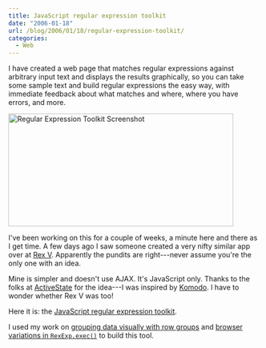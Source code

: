 ```yaml
---
title: JavaScript regular expression toolkit
date: "2006-01-18"
url: /blog/2006/01/18/regular-expression-toolkit/
categories:
  - Web
---
```

I have created a web page that matches regular expressions against arbitrary input text and displays the results graphically, so you can take some sample text and build regular expressions the easy way, with immediate feedback about what matches and where, where you have errors, and more.

<img src="/media/2006/01/rx-toolkit.png" alt="Regular Expression Toolkit Screenshot" width="449" height="225" />

I've been working on this for a couple of weeks, a minute here and there as I get time. A few days ago I saw someone created a very nifty similar app over at [Rex V](http://www.rexv.org/). Apparently the pundits are right---never assume you're the only one with an idea.

Mine is simpler and doesn't use AJAX. It's JavaScript only. Thanks to the folks at [ActiveState](http://www.activestate.com/) for the idea---I was inspired by [Komodo](http://www.activestate.com/Products/Komodo/). I have to wonder whether Rex V was too!

Here it is: the [JavaScript regular expression toolkit](/rx-toolkit/).

I used my work on [grouping data visually with row groups](/blog/2006/01/10/grouping-data-visually-with-row-groups/) and [browser variations in `RexExp.exec()`](/blog/2006/01/14/browser-variations-in-regexpexec/) to build this tool.


